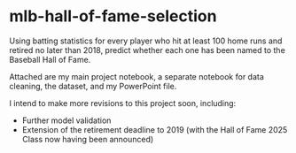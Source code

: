 # mlb-hall-of-fame-selection
Using batting statistics for every player who hit at least 100 home runs and retired no later than 2018, predict whether each one has been named to the Baseball Hall of Fame.

Attached are my main project notebook, a separate notebook for data cleaning, the dataset, and my PowerPoint file.

I intend to make more revisions to this project soon, including:
- Further model validation
- Extension of the retirement deadline to 2019 (with the Hall of Fame 2025 Class now having been announced)
